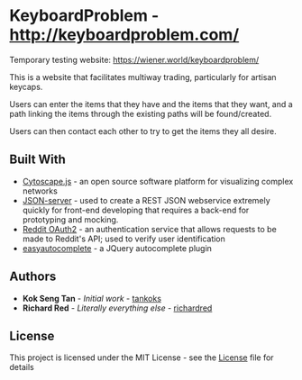 # KeyboardProblem - http://keyboardproblem.com/
Temporary testing website: https://wiener.world/keyboardproblem/

This is a website that facilitates multiway trading, particularly for artisan keycaps.

Users can enter the items that they have and the items that they want, and a path linking the items through the existing paths will be found/created.

Users can then contact each other to try to get the items they all desire.

## Built With
* [Cytoscape.js](http://www.cytoscape.org/) - an open source software platform for visualizing complex networks
* [JSON-server](https://github.com/typicode/json-server) - used to create a REST JSON webservice extremely quickly for front-end developing that requires a back-end for prototyping and mocking.
* [Reddit OAuth2](https://github.com/reddit-archive/reddit/wiki/OAuth2) - an authentication service that allows requests to be made to Reddit's API; used to verify user identification
* [easyautocomplete](http://easyautocomplete.com/) - a JQuery autocomplete plugin

## Authors
* **Kok Seng Tan** - *Initial work* - [tankoks](https://github.com/tankoks)
* **Richard Red** - *Literally everything else* - [richardred](https://github.com/richardred)

## License
This project is licensed under the MIT License - see the [License](LICENSE) file for details
